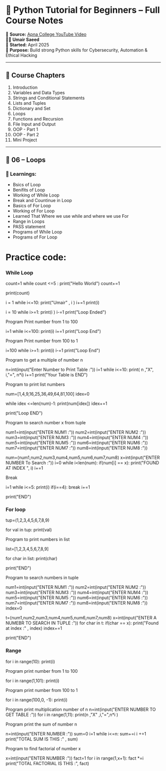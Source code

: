 # 🐍 Python Tutorial for Beginners – Full Course Notes

🎥 **Source:** [Apna College YouTube Video](https://www.youtube.com/watch?v=ERCMXc8x7mc&ab_channel=ApnaCollege)  
🧑‍💻 **Umair Saeed**  
📅 **Started:** April 2025  
📘 **Purpose:** Build strong Python skills for Cybersecurity, Automation & Ethical Hacking

---

## 📑 Course Chapters

1. Introduction
2. Variables and Data Types
3. Strings and Conditional Statements
4. Lists and Tuples
5. Dictionary and Set
6. Loops
7. Functions and Recursion
8. File Input and Output
9. OOP - Part 1
10. OOP - Part 2
11. Mini Project

---

## 🧠 06 – Loops

### 🔑 Learnings:
- Bsics of Loop 
- Benifits of Loop
- Working of While Loop
- Break and Countinue in Loop
- Basics of For Loop 
- Working of For Loop
- Learned That Where we use while and where we use For
- Range in Loops
- PASS statement
- Programs of While Loop
- Programs of For Loop


# Practice code:


### While Loop

count=1
while count <=5 : 
    print("Hello World")
    count+=1

print(count)

i = 1
while i<=10:
    print("Umair" , i )
    i+=1
print(i) 

i = 10
while i>=1:
    print(i )
    i-=1
print("Loop Ended") 

Program Print number from 1 to 100

i=1
while i<=100:
    print(i)
    i+=1
print("Loop End")

Program Print number from 100 to 1

i=100
while i>=1:
    print(i)
    i-=1
print("Loop End")

Program to get a multiple of number n

n=int(input("Enter Number to Print Table :"))
i=1
while i<=10:
    print( n ,"X", i,"=", n*i)
    i+=1
print("Your Table is END")


Program to print list numbers

num=[1,4,9,16,25,36,49,64,81,100]
idex=0

while idex <=len(num)-1:
    print(num[idex])
    idex+=1

print("Loop END")

Program to search number x from tuple

num1=int(input("ENTER NUM1 :"))
num2=int(input("ENTER NUM2 :"))
num3=int(input("ENTER NUM3 :"))
num4=int(input("ENTER NUM4 :"))
num5=int(input("ENTER NUM5 :"))
num6=int(input("ENTER NUM6 :"))
num7=int(input("ENTER NUM7 :"))
num8=int(input("ENTER NUM8 :"))

num=(num1,num2,num3,num4,num5,num6,num7,num8)
x=int(input("ENTER NUMBER To Search :"))
i=0
while i<len(num):
    if(num[i] == x):
        print("FOUND AT INDEX ", i)
    i+=1


Break

i=1
while i<=5:
    print(i)
    if(i==4):
        break
    i+=1

print("END")

### For loop 

tup=(1,2,3,4,5,6,7,8,9)

for val in tup:
    print(val)

Program to print numbers in list

list=[1,2,3,4,5,6,7,8,9]

for char in list:
    print(char)

print("END")

Program to search numbers in tuple

num1=int(input("ENTER NUM1 :"))
num2=int(input("ENTER NUM2 :"))
num3=int(input("ENTER NUM3 :"))
num4=int(input("ENTER NUM4 :"))
num5=int(input("ENTER NUM5 :"))
num6=int(input("ENTER NUM6 :"))
num7=int(input("ENTER NUM7 :"))
num8=int(input("ENTER NUM8 :"))
index=0

t=(num1,num2,num3,num4,num5,num6,num7,num8)
x=int(input("ENTER A NUMEBR TO SEARCH IN TUPLE :"))
for char in t:
    if(char == x):
        print("Found at index :" , index)
    index+=1

print("END")


### Range

for i in range(10):
    print(i)


Program print number from 1 to 100

for i in range(1,101):
    print(i)

Program print number from 100 to 1

for i in range(100,0, -1):
    print(i)

Program print multiplication number of n
n=int(input("ENTER NUMBER TO GET TABLE :"))
for i in range(1,11):
    print(n ,"X" ,i,"=",n*i )


Program print the sum of number n

n=int(input("ENTER NUMBER :"))
sum=0
i=1
while i<=n:
    sum+=i
    i +=1
print("TOTAL SUM IS THIS :" , sum)

Program to find factorial of number x

x=int(input("ENTER NUMBER :"))
fact=1
for i  in range(1,x+1):
    fact *=i
print("TOTAL FACTORIAL IS THIS :", fact)
